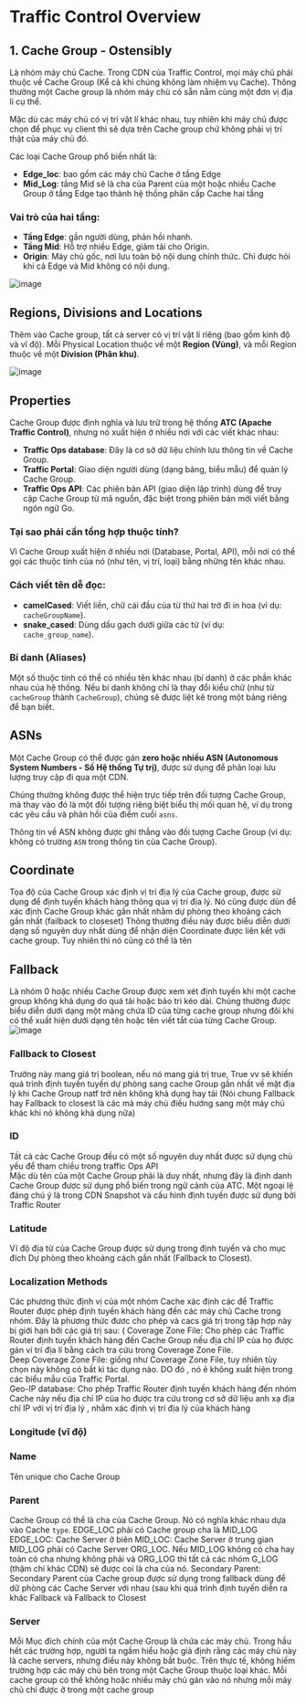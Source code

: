 
# Traffic Control Overview

## 1. Cache Group - Ostensibly
Là nhóm máy chủ Cache. Trong CDN của Traffic Control, mọi máy chủ phải thuộc về Cache Group (Kể cả khi chúng không làm nhiệm vụ Cache). Thông thường một Cache group là nhóm máy chủ có sẵn nằm cùng một đơn vị địa lí cụ thể.

Mặc dù các máy chủ có vị trí vật lí khác nhau, tuy nhiên khi máy chủ được chọn để phục vụ client thì sẽ dựa trên Cache group chứ không phải vị trí thật của máy chủ đó.

Các loại Cache Group phổ biến nhất là:
- **Edge_loc**: bao gồm các máy chủ Cache ở tầng Edge
- **Mid_Log**: tầng Mid sẽ là cha của Parent của một hoặc nhiều Cache Group ở tầng Edge tạo thành hệ thống phân cấp Cache hai tầng

### Vai trò của hai tầng:
- **Tầng Edge**: gần người dùng, phản hồi nhanh.
- **Tầng Mid**: Hỗ trợ nhiều Edge, giảm tải cho Origin.
- **Origin**: Máy chủ gốc, nơi lưu toàn bộ nội dung chính thức. Chỉ được hỏi khi cả Edge và Mid không có nội dung.

![image](https://github.com/user-attachments/assets/765b0b9f-2457-4c12-bcee-3846c5c3ea43)

## Regions, Divisions and Locations

Thêm vào Cache group, tất cả server có vị trí vật lí riêng (bao gồm kinh độ và vĩ độ). Mỗi Physical Location thuộc về một **Region (Vùng)**, và mỗi Region thuộc về một **Division (Phân khu)**.

![image](https://github.com/user-attachments/assets/840d7117-0f68-4fd0-9792-fba1df2723e7)

## Properties
Cache Group được định nghĩa và lưu trữ trong hệ thống **ATC (Apache Traffic Control)**, nhưng nó xuất hiện ở nhiều nơi với các viết khác nhau:
- **Traffic Ops database**: Đây là cơ sở dữ liệu chính lưu thông tin về Cache Group.
- **Traffic Portal**: Giao diện người dùng (dạng bảng, biểu mẫu) để quản lý Cache Group.
- **Traffic Ops API**: Các phiên bản API (giao diện lập trình) dùng để truy cập Cache Group từ mã nguồn, đặc biệt trong phiên bản mới viết bằng ngôn ngữ Go.

### Tại sao phải cần tổng hợp thuộc tính?
Vì Cache Group xuất hiện ở nhiều nơi (Database, Portal, API), mỗi nơi có thể gọi các thuộc tính của nó (như tên, vị trí, loại) bằng những tên khác nhau.

### Cách viết tên dễ đọc:
- **camelCased**: Viết liền, chữ cái đầu của từ thứ hai trở đi in hoa (ví dụ: `cacheGroupName`).
- **snake_cased**: Dùng dấu gạch dưới giữa các từ (ví dụ: `cache_group_name`).

### Bí danh (Aliases)
Một số thuộc tính có thể có nhiều tên khác nhau (bí danh) ở các phần khác nhau của hệ thống.
Nếu bí danh không chỉ là thay đổi kiểu chữ (như từ `cacheGroup` thành `CacheGroup`), chúng sẽ được liệt kê trong một bảng riêng để bạn biết.

## ASNs
Một Cache Group có thể được gán **zero hoặc nhiều ASN (Autonomous System Numbers - Số Hệ thống Tự trị)**, được sử dụng để phân loại lưu lượng truy cập đi qua một CDN. 

Chúng thường không được thể hiện trực tiếp trên đối tượng Cache Group, mà thay vào đó là một đối tượng riêng biệt biểu thị mối quan hệ, ví dụ trong các yêu cầu và phản hồi của điểm cuối `asns`.

Thông tin về ASN không được ghi thẳng vào đối tượng Cache Group (ví dụ: không có trường `ASN` trong thông tin của Cache Group).

## Coordinate
Tọa độ của Cache Group xác định vị trí địa lý của Cache group, được sử dụng để định tuyến khách hàng thông qua vị trí địa lý. Nó cũng được dùn để xác định Cache Group khác gần nhất nhằm dự phòng theo khoảng cách gần nhất (failback to closeset) 
Thông thường điều này được biểu diễn dưới dạng số nguyên duy nhất dùng để nhận diện Coordinate được liên kết với cache group. Tuy nhiên thì nó cũng có thể là tên  
## Fallback
Là nhóm 0 hoặc nhiều Cache Group được xem xét định tuyến khi một cache group không khả dụng do quá tải hoặc bảo trì kéo dài. Chúng thường được biểu diễn dưới dạng một mảng chứa ID của từng cache group nhưng đôi khi có thể xuất hiện dưới dạng tên hoặc tên viết tắt của từng Cache Group.  
![image](https://github.com/user-attachments/assets/e9d6d706-62ac-49a7-a94e-b4b2a14f7b79)

### Fallback to Closest
Trường này mang giá trị boolean, nếu nó mang giá trị true, True vv sẽ khiến quá trình định tuyến tuyến dự phòng sang cache Group gần nhất về mặt địa lý khi Cache Group natf trở nên không khả dụng hay tải 
(Nói chung Fallback hay Fallback to closest là các mà máy chủ điều hướng sang một máy chủ khác khi nó không khả dụng nữa)
### ID 
Tất cả các Cache Group đều có một số nguyên duy nhất được sử dụng chủ yếu để tham chiều trong traffic Ops API  
Mặc dù tên của một Cache Group phải là duy nhất, nhưng đây là định danh Cache Group được sử dụng phổ biến trong ngữ cảnh của ATC. Một ngoại lệ đáng chú ý là trong CDN Snapshot và cấu hình định tuyến  được sử dụng bởi Traffic Router  
### Latitude
Vĩ độ địa từ của Cache Group được sử dụng trong định tuyến và cho mục đích Dự phòng theo khoảng cách gần nhất (Fallback to Closest).  
### Localization Methods
 Các phương thức định vị của một nhóm Cache xác định các để Traffic Router được phép định tuyến khách hàng đến các máy chủ Cache trong nhóm. Đây là phương thức đươc cho phép và cacs giá trị trong tập hợp này bị giới hạn bởi các giá trị sau: (
   Coverage Zone File: Cho phép các Traffic Router định tuyến khách hàng đến Cache Group nếu địa chỉ IP của họ được gán ví trí địa lí bằng cách tra cứu trong Coverage Zone File.  
    Deep Coverage Zone File: giống như Coverage Zone File, tuy nhiên tùy chọn này không có bất kì tác dụng nào. DO đó , nó ẽ không xuất hiện trong các biểu mẫu của Traffic Portal.  
    Geo-IP database: Cho phép Traffic Router định tuyến khách hàng đến nhóm Cache này nếu địa chỉ IP của ho được tra cứu trong cơ sở dữ liệu anh xạ địa chỉ IP với vị trí địa lý , nhằm xác định vị trí địa lý của khách hàng
### Longitude (vĩ độ)
### Name
Tên unique cho Cache Group
### Parent
Cache Group có thể là cha của Cache Group. Nó có nghĩa khác nhau dựa vào Cache  `type`. EDGE_LOC phải có Cache group cha là MID_LOG
 EDGE_LOC: Cache Server ở biên
 MID_LOC: Cache Server ở trung gian 
 MID_LOG phải  có Cache Server ORG_LOC. Nếu MID_LOG không có cha hay toàn có cha nhưng không phải và ORG_LOG thì tất cả các nhóm G_LOG (thậm chí khác CDN) sẽ được coi là cha của nó.
 Secondary Parent:
Secondary Parent của Cache group được sử dụng trong fallback dùng để dữ phòng các Cache Server với nhau (sau khi quá trình định tuyến diễn ra khác Fallback và Fallback to Closest
### Server
 Mỗi Mục đích chính của một Cache Group là chứa các máy chủ. Trong hầu hết các trường hợp, người ta ngầm hiểu hoặc giả định rằng các máy chủ này là cache servers, nhưng điều này không bắt buộc. Trên thực tế, không hiếm trường hợp các máy chủ bên trong một Cache Group thuộc loại khác.
 Mỗi cache group có thể không hoặc nhiều máy chủ gán vào nó nhưng mỗi máy chủ chỉ được ở trong một cache group
 
    

